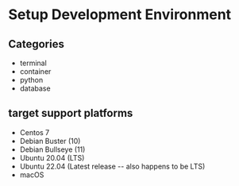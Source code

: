 # Setup Development Environment

## Categories

- terminal
- container
- python
- database

## target support platforms

- Centos 7
- Debian Buster (10)
- Debian Bullseye (11)
- Ubuntu 20.04 (LTS)
- Ubuntu 22.04 (Latest release -- also happens to be LTS)
- macOS
